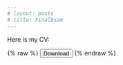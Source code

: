 ```yaml
---
# layout: posts
# title: FinalExam
---
```


Here is my CV:


<!-- ![an image alt text]({{babakbehkamkia.github.io}}/assets/files/BabakBehkamkia_CV.pdf) -->

{% raw %}
<button onclick="window.open({{babakbehkamkia.github.io}}/assets/files/BabakBehkamkia_CV.pdf)">Download</button>
{% endraw %}